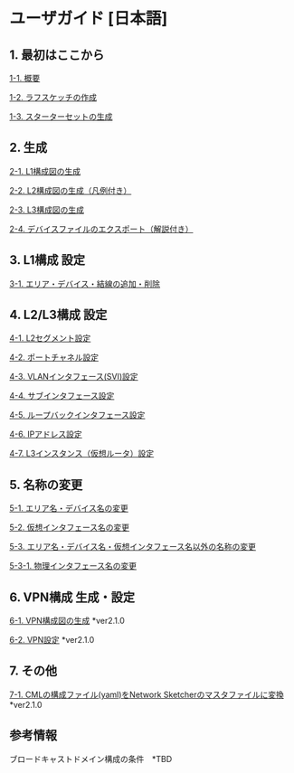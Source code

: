# ユーザガイド [日本語]

## 1. 最初はここから
[1-1. 概要](https://github.com/cisco-open/network-sketcher/blob/main/User_Guide/Japanese/1-1.%20Network%20Sketcher%20DX%E3%81%A8%E3%81%AF.pdf)

[1-2. ラフスケッチの作成](https://github.com/cisco-open/network-sketcher/blob/main/User_Guide/Japanese/1-2.%20%E3%83%A9%E3%83%95%E3%82%B9%E3%82%B1%E3%83%83%E3%83%81%E3%81%AE%E4%BD%9C%E6%88%90.pdf)

[1-3. スターターセットの生成](https://github.com/cisco-open/network-sketcher/blob/main/User_Guide/Japanese/1-3.%20%E3%82%B9%E3%82%BF%E3%83%BC%E3%82%BF%E3%83%BC%E3%82%BB%E3%83%83%E3%83%88%E3%81%AE%E7%94%9F%E6%88%90.pdf)



## 2. 生成

[2-1. L1構成図の生成](https://github.com/cisco-open/network-sketcher/blob/main/User_Guide/Japanese/2-1.%20L1%E6%A7%8B%E6%88%90%E5%9B%B3%E3%81%AE%E7%94%9F%E6%88%90.pdf)

[2-2. L2構成図の生成（凡例付き）](https://github.com/cisco-open/network-sketcher/blob/main/User_Guide/Japanese/2-2.%20L2%E6%A7%8B%E6%88%90%E5%9B%B3%E3%81%AE%E7%94%9F%E6%88%90.pdf)

[2-3. L3構成図の生成](https://github.com/cisco-open/network-sketcher/blob/main/User_Guide/Japanese/2-3.%20L3%E6%A7%8B%E6%88%90%E5%9B%B3%E3%81%AE%E7%94%9F%E6%88%90.pdf)

[2-4. デバイスファイルのエクスポート（解説付き）](https://github.com/cisco-open/network-sketcher/blob/main/User_Guide/Japanese/2-4.%20%E3%83%87%E3%83%90%E3%82%A4%E3%82%B9%E3%83%95%E3%82%A1%E3%82%A4%E3%83%AB%E3%81%AE%E3%82%A8%E3%82%AF%E3%82%B9%E3%83%9D%E3%83%BC%E3%83%88.pdf)


## 3. L1構成 設定

[3-1. エリア・デバイス・結線の追加・削除](https://github.com/cisco-open/network-sketcher/blob/main/User_Guide/Japanese/3-1.%20%E3%82%A8%E3%83%AA%E3%82%A2%E3%83%BB%E3%83%87%E3%83%90%E3%82%A4%E3%82%B9%E3%83%BB%E7%B5%90%E7%B7%9A%E3%81%AE%E8%BF%BD%E5%8A%A0%E3%83%BB%E5%89%8A%E9%99%A4.pdf)



## 4. L2/L3構成 設定

[4-1. L2セグメント設定](https://github.com/cisco-opennetwork-sketcher/blob/main/User_Guide/Japanese/4-1.%20L2%E3%82%BB%E3%82%B0%E3%83%A1%E3%83%B3%E3%83%88%E8%A8%AD%E5%AE%9A.pdf)

[4-2. ポートチャネル設定](https://github.com/cisco-open/network-sketcher/blob/main/User_Guide/Japanese/4-2.%20%E3%83%9D%E3%83%BC%E3%83%88%E3%83%81%E3%83%A3%E3%83%8D%E3%83%AB%E8%A8%AD%E5%AE%9A.pdf)

[4-3. VLANインタフェース(SVI)設定](https://github.com/cisco-open/network-sketcher/blob/main/User_Guide/Japanese/4-3.%20VLAN%E3%82%A4%E3%83%B3%E3%82%BF%E3%83%95%E3%82%A7%E3%83%BC%E3%82%B9(SVI)%E8%A8%AD%E5%AE%9A.pdf)

[4-4. サブインタフェース設定](https://github.com/cisco-open/network-sketcher/blob/main/User_Guide/Japanese/4-4.%20%E3%82%B5%E3%83%96%E3%82%A4%E3%83%B3%E3%82%BF%E3%83%95%E3%82%A7%E3%83%BC%E3%82%B9%E8%A8%AD%E5%AE%9A.pdf)

[4-5. ループバックインタフェース設定](https://github.com/cisco-open/network-sketcher/blob/main/User_Guide/Japanese/4-5.%20%E3%83%AB%E3%83%BC%E3%83%97%E3%83%90%E3%83%83%E3%82%AF%E3%82%A4%E3%83%B3%E3%82%BF%E3%83%95%E3%82%A7%E3%83%BC%E3%82%B9%E8%A8%AD%E5%AE%9A.pdf)

[4-6. IPアドレス設定](https://github.com/cisco-open/network-sketcher/blob/main/User_Guide/Japanese/4-6.%20IP%E3%82%A2%E3%83%89%E3%83%AC%E3%82%B9%E8%A8%AD%E5%AE%9A.pdf)

[4-7. L3インスタンス（仮想ルータ）設定](https://github.com/cisco-open/network-sketcher/blob/main/User_Guide/Japanese/4-7.%20L3%E3%82%A4%E3%83%B3%E3%82%B9%E3%82%BF%E3%83%B3%E3%82%B9%EF%BC%88%E4%BB%AE%E6%83%B3%E3%83%AB%E3%83%BC%E3%82%BF%EF%BC%89%E8%A8%AD%E5%AE%9A.pdf)



## 5. 名称の変更

[5-1. エリア名・デバイス名の変更](https://github.com/cisco-open/network-sketcher/blob/main/User_Guide/Japanese/5-1.%20%E3%82%A8%E3%83%AA%E3%82%A2%E5%90%8D%E3%83%BB%E3%83%87%E3%83%90%E3%82%A4%E3%82%B9%E5%90%8D%E3%81%AE%E5%A4%89%E6%9B%B4.pdf)

[5-2. 仮想インタフェース名の変更](https://github.com/cisco-open/network-sketcher/blob/main/User_Guide/Japanese/5-2.%20%E4%BB%AE%E6%83%B3%E3%82%A4%E3%83%B3%E3%82%BF%E3%83%95%E3%82%A7%E3%83%BC%E3%82%B9%E5%90%8D%E3%81%AE%E5%A4%89%E6%9B%B4.pdf)

[5-3. エリア名・デバイス名・仮想インタフェース名以外の名称の変更](https://github.com/cisco-open/network-sketcher/blob/main/User_Guide/Japanese/5-3.%E3%82%A8%E3%83%AA%E3%82%A2%E5%90%8D%E3%83%BB%E3%83%87%E3%83%90%E3%82%A4%E3%82%B9%E5%90%8D%E3%83%BB%E4%BB%AE%E6%83%B3%E3%82%A4%E3%83%B3%E3%82%BF%E3%83%95%E3%82%A7%E3%83%BC%E3%82%B9%E5%90%8D%E4%BB%A5%E5%A4%96%E3%81%AE%E5%90%8D%E7%A7%B0%E3%81%AE%E5%A4%89%E6%9B%B4.pdf)

[5-3-1. 物理インタフェース名の変更](https://github.com/cisco-open/network-sketcher/blob/main/User_Guide/Japanese/5-3-1.%20%E7%89%A9%E7%90%86%E3%82%A4%E3%83%B3%E3%82%BF%E3%83%95%E3%82%A7%E3%83%BC%E3%82%B9%E5%90%8D%E3%81%AE%E5%A4%89%E6%9B%B4.pdf)

## 6. VPN構成 生成・設定
[6-1. VPN構成図の生成](https://github.com/cisco-open/network-sketcher/blob/main/User_Guide/Japanese/6-1.%20VPN%E6%A7%8B%E6%88%90%E5%9B%B3%E3%81%AE%E7%94%9F%E6%88%90.md) *ver2.1.0

[6-2. VPN設定](https://github.com/cisco-open/network-sketcher/blob/main/User_Guide/Japanese/6-2.VPN%E8%A8%AD%E5%AE%9A.md) *ver2.1.0


## 7. その他
[7-1. CMLの構成ファイル(yaml)をNetwork Sketcherのマスタファイルに変換](https://github.com/cisco-open/network-sketcher/blob/main/User_Guide/Japanese/7-1.%20CML%E3%81%AE%E6%A7%8B%E6%88%90%E3%83%95%E3%82%A1%E3%82%A4%E3%83%AB(yaml)%E3%82%92Network%20Sketcher%E3%81%AE%E3%83%9E%E3%82%B9%E3%82%BF%E3%83%95%E3%82%A1%E3%82%A4%E3%83%AB%E3%81%AB%E5%A4%89%E6%8F%9B.md) *ver2.1.0


## 参考情報

ブロードキャストドメイン構成の条件　*TBD
